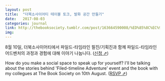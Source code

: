 ```yaml
---
layout: post
title:  "더북소사이어티 테이블 토크, 발화 공간 만들기"
date:   2017-08-03
categories: journal
link: http://thebooksociety.tumblr.com/post/163664590008/%ED%85%8C%EC%9D%B4%EB%B8%94-%ED%86%A0%ED%81%AC-%EB%B0%9C%ED%99%94-%EA%B3%B5%EA%B0%84-%EB%A7%8C%EB%93%A4%EA%B8%B0-%ED%8C%8C%EC%9D%BC%EB%93%9C-%ED%83%80%EC%9E%84%EB%9D%BC%EC%9D%B8-%EC%96%B4%EB%93%9C%EB%B2%A4%EC%B2%98
img:
---
```

8월 10일, 더북소사이어티에서 파일드-타임라인 필진/기획진과 함께 파일드-타임라인 어드벤처의 과정과 경험에 대해 이야기 나눕니다. ([신청 &neArr;](http://thebooksociety.tumblr.com/post/163664590008/%ED%85%8C%EC%9D%B4%EB%B8%94-%ED%86%A0%ED%81%AC-%EB%B0%9C%ED%99%94-%EA%B3%B5%EA%B0%84-%EB%A7%8C%EB%93%A4%EA%B8%B0-%ED%8C%8C%EC%9D%BC%EB%93%9C-%ED%83%80%EC%9E%84%EB%9D%BC%EC%9D%B8-%EC%96%B4%EB%93%9C%EB%B2%A4%EC%B2%98)) 

How do you make a social space to speak up for yourself? I'll be talking about the stories behind 'Filed-timeline Adventure' event and the book with my collegues at The Book Society on 10th August. ([RSVP &neArr;](http://thebooksociety.tumblr.com/post/163664590008/%ED%85%8C%EC%9D%B4%EB%B8%94-%ED%86%A0%ED%81%AC-%EB%B0%9C%ED%99%94-%EA%B3%B5%EA%B0%84-%EB%A7%8C%EB%93%A4%EA%B8%B0-%ED%8C%8C%EC%9D%BC%EB%93%9C-%ED%83%80%EC%9E%84%EB%9D%BC%EC%9D%B8-%EC%96%B4%EB%93%9C%EB%B2%A4%EC%B2%98)) 